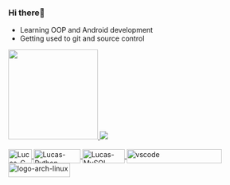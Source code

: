 ### Hi there🦉
* Learning OOP and Android development
* Getting used to git and source control
<div>
  <a href="https://github.com/Lorenzovagliano">
  <img height="180em" src="https://github-readme-stats.vercel.app/api?username=Lorenzovagliano&show_icons=true&theme=gotham&include_all_commits=true&count_private=true"/>
  <img heigth="180em" src="https://github-readme-stats.vercel.app/api/top-langs/?username=Lorenzovagliano&langs_count=8&theme=gotham"/>
 
<div style="display: inline_block"><br>
  <img align="center" alt="Lucas-C" height="28" width="47" src="https://img.shields.io/badge/C-00599C?style=for-the-badge&logo=c&logoColor=white">
  <img align="center" alt="Lucas-Python" height="28" width="94" src="https://img.shields.io/badge/Python-14354C?style=for-the-badge&logo=python&logoColor=white">
  <img align="center" alt="Lucas-MySQL" height="28" width="85" src="https://img.shields.io/badge/MySQL-00000F?style=for-the-badge&logo=mysql&logoColor=white">
  <img align="center" alt="vscode" height="28" width="191" src="https://img.shields.io/badge/Visual_Studio_Code-0078D4?style=for-the-badge&logo=visual%20studio%20code&logoColor=white">
  <img align="center" alt="logo-arch-linux" height="28" width="124" src="https://img.shields.io/badge/Arch_Linux-1793D1?style=for-the-badge&logo=arch-linux&logoColor=white">
  
  <!-- <img align="right" alt="Lucas-pic" height="150" style="border-radius:50px;" src="https://media.discordapp.net/attachments/444645832718024704/950534166087360542/ezgif-1-5f225a4d67.gif?width=468&height=468"> -->
</div>
